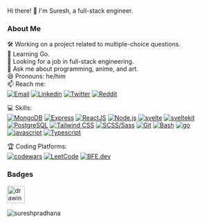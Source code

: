 Hi there! 👋 I'm Suresh, a full-stack engineer.
<!--![codewars](https://www.codewars.com/users/sureshpradhana/badges/micro)-->
### About Me
🛠️ Working on a project related to multiple-choice questions.<br/>
📘 Learning Go.<br/>
💼 Looking for a job in full-stack engineering.<br/>
💬 Ask me about programming, anime, and art.<br/>
😄 Pronouns: he/him<br/>
📫 Reach me: <br/>[![Email](https://img.shields.io/badge/Mail-313132?style=flat?style=for-the-badge&logo=Gmail)](mailto:sureshpradhana19@gmail.com)  [![Linkedin](https://img.shields.io/badge/Linkedin-313132?style=flat?style=for-the-badge&logo=Linkedin&logoColor=blue)](https://www.linkedin.com/in/suresh-pradhana-b322851bb/) [![Twitter](https://img.shields.io/badge/twitter-313132?style=flat?style=for-the-badge&logo=X&logoColor=black)](https://twitter.com/suresh_pradhana) [![Reddit](https://img.shields.io/badge/Reddit-313132?style=flat?style=for-the-badge&logo=Reddit&logoColor=orange)](https://www.reddit.com/user/iabcsh)
<br/>

💻 Skills:  <br/>
[![MongoDB](https://img.shields.io/badge/MongoDB-313132?style=for-the-badge&logo=MongoDB&logoColor=green)](https://www.mongodb.com/)
[![Express](https://img.shields.io/badge/Express-313132?style=for-the-badge&logo=Express&logoColor=black)](https://expressjs.com/)
[![ReactJS](https://img.shields.io/badge/ReactJS-313132?style=for-the-badge&logo=React&logoColor=blue)](https://reactjs.org/)
[![Node.js](https://img.shields.io/badge/Node.js-313132?style=for-the-badge&logo=Node.js&logoColor=green)](https://nodejs.org/)
[![svelte](https://img.shields.io/badge/Svelte-313132?style=for-the-badge&logo=Svelte&logoColor=orange)](https://svelte.dev/)
[![sveltekit](https://img.shields.io/badge/SvelteKit-313132?style=for-the-badge&logo=Svelte&logoColor=orange)](https://kit.svelte.dev/)
[![PostgreSQL](https://img.shields.io/badge/PostgreSQL-313132?style=for-the-badge&logo=PostgreSQL&logoColor=336791)](https://www.postgresql.org/)
[![Tailwind CSS](https://img.shields.io/badge/Tailwind_CSS-313132?style=for-the-badge&logo=Tailwind-CSS&logoColor=blue)](https://tailwindcss.com/)
[![SCSS/Sass](https://img.shields.io/badge/SCSS/Sass-313132?style=for-the-badge&logo=Sass&logoColor=CC6699)](https://sass-lang.com/)
[![Git](https://img.shields.io/badge/Git-313132?style=for-the-badge&logo=Git&logoColor=F05032)](https://git-scm.com/)
[![Bash](https://img.shields.io/badge/Bash-313132?style=for-the-badge&logo=GNU-Bash&logoColor=white)](https://www.gnu.org/software/bash/)
[![go](https://img.shields.io/badge/Go-313132?style=for-the-badge&logo=go&logoColor=Blue)](https://go.dev/)
[![javascript](https://img.shields.io/badge/javascript-313132?style=for-the-badge&logo=javascript&logoColor=green)](https://developer.mozilla.org/en-US/docs/Web/JavaScript)
[![Typescript](https://img.shields.io/badge/typescript-313132?style=for-the-badge&logo=typescript&logoColor=Blue)](https://www.typescriptlang.org/)
<br/>

🏆 Coding Platforms:<br/>
[![codewars](https://www.codewars.com/users/sureshpradhana/badges/micro)](https://www.codewars.com/users/sureshpradhana)
[![LeetCode](https://img.shields.io/badge/LeetCode-313132?for-the-badeg&logo=leetcode&logoCOlor=yellow)](https://leetcode.com/sureshpradhana19/)
[![BFE.dev](https://img.shields.io/badge/Bfe.dev-313132?styel-flat?style=for-the-badge&label=BFE&labelColor=red)](https://bigfrontend.dev/user/suresh)




### Badges

<img src="https://assets.holopin.io/hf2023levels/level4-blue-cat-tshirt-crocs-swarm.webp" alt="drawing" width="40"/>
<!-- <img src="https://assets.holopin.io/eyJidWNrZXQiOiJob2xvcGluLWFzc2V0cyIsImtleSI6ImFzc2V0cy9jbG16MW5neWQwMjM3bTN6am50c2V6Yng2IiwiZWRpdHMiOnsicm90YXRlIjpudWxsfX0=" alt="drawing" width="40"/> -->
<!--<img src="https://assets.holopin.io/eyJidWNrZXQiOiJob2xvcGluLWFzc2V0cyIsImtleSI6ImFzc2V0cy9jbG16ZXJwM3EzMDUwMGZsZHZ4d2JwZTdhIiwiZWRpdHMiOnsicm90YXRlIjpudWxsfX0=" alt="plant a tree" width="40"/>-->
<br/>
<p align="left"> <img src="https://komarev.com/ghpvc/?username=sureshpradhana&label=Profile%20views&color=0e75b6&style=flat" alt="sureshpradhana" /> </p>
